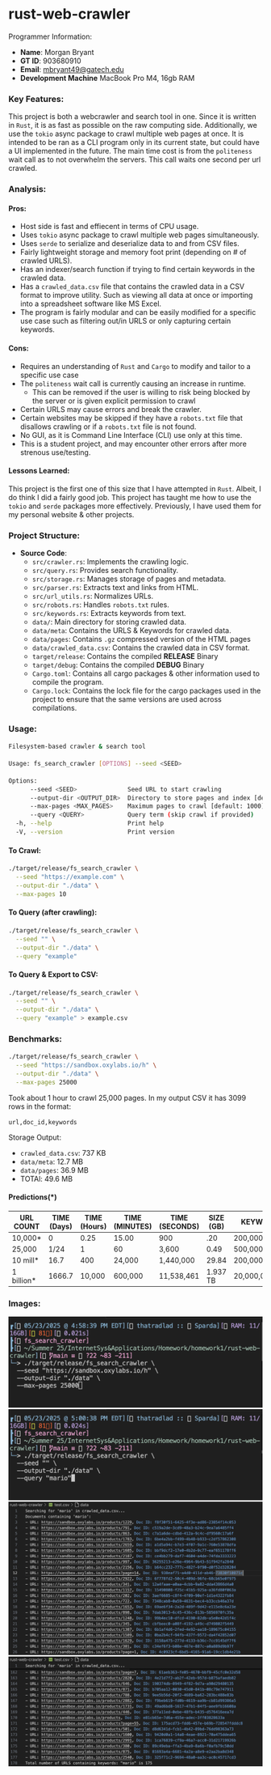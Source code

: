 # rust-web-crawler
Programmer Information:
- **Name**: Morgan Bryant
- **GT ID**: 903680910
- **Email**: mbryant49@gatech.edu
- **Development Machine** MacBook Pro M4, 16gb RAM

### Key Features:
This project is both a webcrawler and search tool in one. Since it is written in `Rust`, it is as fast as possible on the raw computing side. Additionally, we use the `tokio` async package to crawl multiple web pages at once. It is intended to be ran as a CLI program only in its current state, but could have a UI implemented in the future. The main time cost is from the `politeness` wait call as to not overwhelm the servers. This call waits one second per url crawled.

### Analysis:
#### Pros:
- Host side is fast and effiecent in terms of CPU usage.
- Uses `tokio` async package to crawl multiple web pages simultaneously.
- Uses `serde` to serialize and deserialize data to and from CSV files.
- Fairly lightweight storage and memory foot print (depending on # of crawled URLS).
- Has an indexer/search function if trying to find certain keywords in the crawled data.
- Has a `crawled_data.csv` file that contains the crawled data in a CSV format to improve utility. Such as viewing all data at once or importing into a spreadsheet software like MS Excel.
- The program is fairly modular and can be easily modified for a specific use case such as filtering out/in URLS or only capturing certain keywords.

#### Cons:
- Requires an understanding of `Rust` and `Cargo` to modify and tailor to a specific use case
- The `politeness` wait call is currently causing an increase in runtime.
   - This can be removed if the user is willing to risk being blocked by the server or is given explicit permission to crawl
- Certain URLS may cause errors and break the crawler.
- Certain websites may be skipped if they have a `robots.txt` file that disallows crawling or if a `robots.txt` file is not found.
- No GUI, as it is Command Line Interface (CLI) use only at this time.
- This is a student project, and may encounter other errors after more strenous use/testing.

#### Lessons Learned:
This project is the first one of this size that I have attempted in `Rust`. Albeit, I do think I did a fairly good job. This project has taught me how to use the `tokio` and `serde` packages more effectively. Previously, I have used them for my personal website & other projects. 


### Project Structure:
- **Source Code**:
  - `src/crawler.rs`: Implements the crawling logic.
  - `src/query.rs`: Provides search functionality.
  - `src/storage.rs`: Manages storage of pages and metadata.
  - `src/parser.rs`: Extracts text and links from HTML.
  - `src/url_utils.rs`: Normalizes URLs.
  - `src/robots.rs`: Handles `robots.txt` rules.
  - `src/keywords.rs`: Extracts keywords from text.
  - `data/`: Main directory for storing crawled data.
  - `data/meta`: Contains the URLS & Keywords for crawled data.
  - `data/pages`: Contains `.gz` compressed version of the HTML pages
  - `data/crawled_data.csv`: Contains the crawled data in CSV format.
  - `target/release`: Contains the compiled **RELEASE** Binary
  - `target/debug`: Contains the compiled **DEBUG** Binary
  - `Cargo.toml`: Contains all cargo packages & other information used to compile the program.
  - `Cargo.lock`: Contains the lock file for the cargo packages used in the project to ensure that the same versions are used across compilations.

### Usage:
```bash
Filesystem-based crawler & search tool

Usage: fs_search_crawler [OPTIONS] --seed <SEED>

Options:
      --seed <SEED>              Seed URL to start crawling
      --output-dir <OUTPUT_DIR>  Directory to store pages and index [default: ./data]
      --max-pages <MAX_PAGES>    Maximum pages to crawl [default: 1000]
      --query <QUERY>            Query term (skip crawl if provided)
  -h, --help                     Print help
  -V, --version                  Print version
```
#### To Crawl:
```bash
./target/release/fs_search_crawler \
  --seed "https://example.com" \
  --output-dir "./data" \
  --max-pages 10
  ```
#### To Query (after crawling):
```bash
./target/release/fs_search_crawler \
  --seed "" \
  --output-dir "./data" \
  --query "example"
  ```
#### To Query & Export to CSV:
```bash
./target/release/fs_search_crawler \
  --seed "" \
  --output-dir "./data" \
  --query "example" > example.csv
```

### Benchmarks:
```bash
./target/release/fs_search_crawler \
  --seed "https://sandbox.oxylabs.io/h" \
  --output-dir "./data" \
  --max-pages 25000
  ```
Took about 1 hour to crawl 25,000 pages. In my output CSV it has 3099 rows in the format:
```csv
url,doc_id,keywords
```
Storage Output:
- `crawled_data.csv`: 737 KB
- `data/meta`: 12.7 MB
- `data/pages`: 36.9 MB
- TOTAl: 49.6 MB

#### Predictions(*)
| URL COUNT | TIME (Days) | TIME (Hours) | TIME (MINUTES) | TIME (SECONDS) | SIZE (GB) | KEYWORDS       |
|-----------|--------------|-------------|----------------|----------------|-----------|----------------|
| 10,000*   | 0            | 0.25        | 15.00          | 900            | .20       | 200,000        |
| 25,000    | 1/24         | 1           | 60             | 3,600          | 0.49      | 500,000        |
| 10 mill*  | 16.7         | 400         | 24,000         | 1,440,000      | 29.84     | 200,000,000    | 
| 1 billion*| 1666.7       | 10,000      | 600,000        | 11,538,461     | 1.937 TB  | 20,000,000,000 |


### Images:
![alt text](https://github.com/Morgan-Bryant/rust-web-crawler/blob/main/25k_Search.png)
![alt text](https://github.com/Morgan-Bryant/rust-web-crawler/blob/main/Mario_Test_Query.png)
![alt text](https://github.com/Morgan-Bryant/rust-web-crawler/blob/main/ResultCSV_1.png)
![alt text](https://github.com/Morgan-Bryant/rust-web-crawler/blob/main/ResultCSV_2.png)

